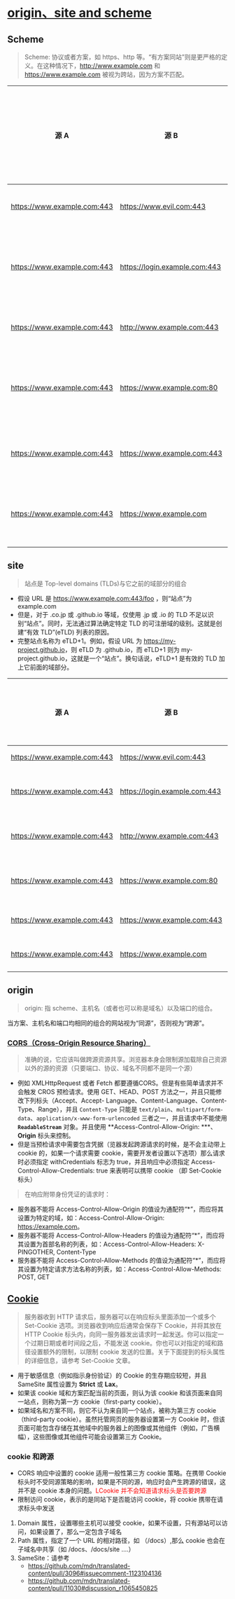 # [origin、site and scheme](https://web.dev/i18n/en/same-site-same-origin/)

## Scheme

> Scheme: 协议或者方案，如 https、http 等。“有方案同站”则是更严格的定义。在这种情况下，<http://www.example.com> 和 <https://www.example.com> 被视为跨站，因为方案不匹配。

| 源 A                          | 源 B                            | 源 A 和源 B 是否是“有方案同站”的解释 |
| ----------------------------- | ------------------------------- | ------------------------------------ |
| <https://www.example.com:443> | <https://www.evil.com:443>      | 跨站：域不同                         |
| <https://www.example.com:443> | <https://login.example.com:443> | 有方案同站：子域不同无关紧要         |
| <https://www.example.com:443> | <http://www.example.com:443>    | 跨站：方案不同                       |
| <https://www.example.com:443> | <https://www.example.com:80>    | 有方案同站：端口不同无关紧要         |
| <https://www.example.com:443> | <https://www.example.com:443>   | 有方案同站：完全匹配                 |
| <https://www.example.com:443> | <https://www.example.com>       | 有方案同站：端口无关紧要             |

## site

> 站点是 Top-level domains (TLDs)与它之前的域部分的组合

* 假设 URL 是 <https://www.example.com:443/foo> ，则“站点”为 example.com
* 但是，对于 .co.jp 或 .github.io 等域，仅使用 .jp 或 .io 的 TLD 不足以识别“站点”。同时，无法通过算法确定特定 TLD 的可注册域的级别。这就是创建“有效 TLD”(eTLD) 列表的原因。
* 完整站点名称为 eTLD+1。例如，假设 URL 为 <https://my-project.github.io>，则 eTLD 为 .github.io，而 eTLD+1 则为 my-project.github.io，这就是一个“站点”。换句话说，eTLD+1 是有效的 TLD 加上它前面的域部分。

| 源 A                          | 源 B                            | 源 A 和源 B 是否“同站”/“跨站”的解释 |
| ----------------------------- | ------------------------------- | ----------------------------------- |
| <https://www.example.com:443> | <https://www.evil.com:443>      | 跨站：域不同                        |
| <https://www.example.com:443> | <https://login.example.com:443> | 同站：子域不同无关紧要              |
| <https://www.example.com:443> | <http://www.example.com:443>    | 同站：方案不同无关紧要              |
| <https://www.example.com:443> | <https://www.example.com:80>    | 同站：端口不同无关紧要              |
| <https://www.example.com:443> | <https://www.example.com:443>   | 同站：完全匹配                      |
| <https://www.example.com:443> | <https://www.example.com>       | 同站：端口无关紧要                  |

## origin

> origin: 指 scheme、主机名（或者也可以称是域名）以及端口的组合。

当方案、主机名和端口均相同的组合的网站视为“同源”，否则视为“跨源”。

### [CORS（Cross-Origin Resource Sharing）](https://developer.mozilla.org/zh-CN/docs/Web/HTTP/CORS)

>准确的说，它应该叫做跨源资源共享。浏览器本身会限制源加载除自己资源以外的源的资源（只要端口、协议、域名不同都不是同一个源）

* 例如 XMLHttpRequest 或者 Fetch 都要遵循CORS。但是有些简单请求并不会触发 CROS 预检请求。使用 GET、HEAD、POST 方法之一，并且只能修改下列标头（Accept、Accept- Language、Content-Language、Content-Type、Range），并且 `Content-Type` 只能是 `text/plain`、`multipart/form-data`、`application/x-www-form-urlencoded` 三者之一，并且请求中不能使用 **`ReadableStream`** 对象。并且使用 **Access-Control-Allow-Origin: ***、**Origin** 标头来控制。
* 但是当预检请求中需要包含凭据（览器发起跨源请求的时候，是不会主动带上 cookie 的，如果一个请求需要 cookie，需要开发者设置以下选项）那么请求时必须指定 withCredentials 标志为 true，并且响应中必须指定 Access-Control-Allow-Credentials: true 来表明可以携带 cookie （即 Set-Cookie 标头）

>在响应附带身份凭证的请求时：

* 服务器不能将 Access-Control-Allow-Origin 的值设为通配符“*”，而应将其设置为特定的域，如：Access-Control-Allow-Origin: <https://example.com>。
* 服务器不能将 Access-Control-Allow-Headers 的值设为通配符“*”，而应将其设置为首部名称的列表，如：Access-Control-Allow-Headers: X-PINGOTHER, Content-Type
* 服务器不能将 Access-Control-Allow-Methods 的值设为通配符“*”，而应将其设置为特定请求方法名称的列表，如：Access-Control-Allow-Methods: POST, GET

## [Cookie](https://developer.mozilla.org/zh-CN/docs/Web/HTTP/Cookies)

>服务器收到 HTTP 请求后，服务器可以在响应标头里面添加一个或多个 Set-Cookie 选项。浏览器收到响应后通常会保存下 Cookie，并将其放在 HTTP Cookie 标头内，向同一服务器发出请求时一起发送。你可以指定一个过期日期或者时间段之后，不能发送 cookie。你也可以对指定的域和路径设置额外的限制，以限制 cookie 发送的位置。关于下面提到的标头属性的详细信息，请参考 Set-Cookie 文章。

* 用于敏感信息（例如指示身份验证）的 Cookie 的生存期应较短，并且 SameSite 属性设置为 **Strict** 或 **Lax**。
* 如果该 cookie 域和方案匹配当前的页面，则认为该 cookie 和该页面来自同一站点，则称为第一方 cookie（first-party cookie）。
* 如果域名和方案不同，则它不认为来自同一个站点，被称为第三方 cookie（third-party cookie）。虽然托管网页的服务器设置第一方 Cookie 时，但该页面可能包含存储在其他域中的服务器上的图像或其他组件（例如，广告横幅），这些图像或其他组件可能会设置第三方 Cookie。

### cookie 和跨源

* CORS 响应中设置的 cookie 适用一般性第三方 cookie 策略。在携带 Cookie 标头时不受同源策略的影响，如果是不同的源，响应时会产生跨源的错误，这并不是 cookie 本身的问题。<span style="color:red">LCookie 并不会知道请求标头是否要跨源</sapn>
* 限制访问 cookie，表示的是同站下是否能访问 cookie，将 cookie 携带在请求标头中发送

1. Domain 属性，设置哪些主机可以接受 cookie，如果不设置，只有源站可以访问，如果设置了，那么一定包含子域名
2. Path 属性，指定了一个 URL 的相对路径，如 （/docs）,那么 cookie 也会在子域名中共享（如 /docs、/docs/site ….）
3. SameSite：请参考
   * <https://github.com/mdn/translated-content/pull/3096#issuecomment-1123104136>
   * <https://github.com/mdn/translated-content/pull/11030#discussion_r1065450825>
